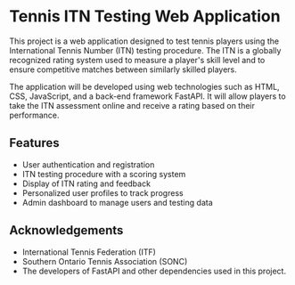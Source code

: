 # Tennis ITN Testing Web Application

This project is a web application designed to test tennis players using the International Tennis Number (ITN) testing procedure. The ITN is a globally recognized rating system used to measure a player's skill level and to ensure competitive matches between similarly skilled players.

The application will be developed using web technologies such as HTML, CSS, JavaScript, and a back-end framework FastAPI. It will allow players to take the ITN assessment online and receive a rating based on their performance.

## Features

- User authentication and registration
- ITN testing procedure with a scoring system
- Display of ITN rating and feedback
- Personalized user profiles to track progress
- Admin dashboard to manage users and testing data

## Acknowledgements

- International Tennis Federation (ITF)
- Southern Ontario Tennis Association (SONC)
- The developers of FastAPI and other dependencies used in this project.
